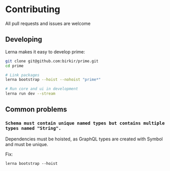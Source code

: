 # Contributing

All pull requests and issues are welcome

## Developing

Lerna makes it easy to develop prime:

```bash
git clone git@github.com:birkir/prime.git
cd prime

# Link packages
lerna bootstrap --hoist --nohoist "prime*"

# Run core and ui in development
lerna run dev --stream
```

## Common problems

### `Schema must contain unique named types but contains multiple types named "String".`

Dependencies must be hoisted, as GraphQL types are created with Symbol and must be unique.

Fix:

```
lerna bootstrap --hoist
```

